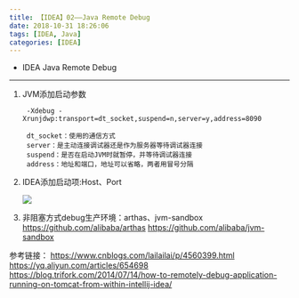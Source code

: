 ```yaml
---
title: 【IDEA】02——Java Remote Debug
date: 2018-10-31 18:26:06
tags: [IDEA, Java]
categories: [IDEA]
---
```

- IDEA Java Remote Debug
<!-- more -->

--------------------------------

1. JVM添加启动参数


        -Xdebug -Xrunjdwp:transport=dt_socket,suspend=n,server=y,address=8090
        
        dt_socket：使用的通信方式
        server：是主动连接调试器还是作为服务器等待调试器连接
        suspend：是否在启动JVM时就暂停，并等待调试器连接
        address：地址和端口，地址可以省略，两者用冒号分隔
        


2. IDEA添加启动项:Host、Port

    ![](/images/idea_remote_jvm.jpg)


3. 非阻塞方式debug生产环境：arthas、jvm-sandbox
https://github.com/alibaba/arthas
https://github.com/alibaba/jvm-sandbox



参考链接：
https://www.cnblogs.com/lailailai/p/4560399.html
https://yq.aliyun.com/articles/654698
https://blog.trifork.com/2014/07/14/how-to-remotely-debug-application-running-on-tomcat-from-within-intellij-idea/


